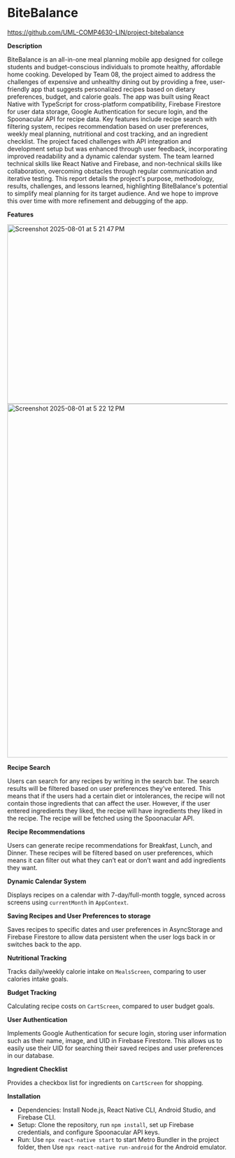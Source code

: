 # BiteBalance

https://github.com/UML-COMP4630-LIN/project-bitebalance

**Description**

BiteBalance is an all-in-one meal planning mobile app designed for college students and budget-conscious individuals to promote healthy, affordable home cooking. Developed by Team 08, the project aimed to address the challenges of expensive and unhealthy dining out by providing a free, user-friendly app that suggests personalized recipes based on dietary preferences, budget, and calorie goals. The app was built using React Native with TypeScript for cross-platform compatibility, Firebase Firestore for user data storage, Google Authentication for secure login, and the Spoonacular API for recipe data. Key features include recipe search with filtering system, recipes recommendation based on user preferences, weekly meal planning, nutritional and cost tracking, and an ingredient checklist. The project faced challenges with API integration and development setup but was enhanced through user feedback, incorporating improved readability and a dynamic calendar system. The team learned technical skills like React Native and Firebase, and non-technical skills like collaboration, overcoming obstacles through regular communication and iterative testing. This report details the project's purpose, methodology, results, challenges, and lessons learned, highlighting BiteBalance's potential to simplify meal planning for its target audience. And we hope to improve this over time with more refinement and debugging of the app.

**Features**

<img width="545" height="410" alt="Screenshot 2025-08-01 at 5 21 47 PM" src="https://github.com/user-attachments/assets/ab3270aa-d1f1-41de-82e7-23fe6e1b36c7" />

<img width="538" height="808" alt="Screenshot 2025-08-01 at 5 22 12 PM" src="https://github.com/user-attachments/assets/036ae0ac-4c76-48e4-b8f0-393195cfb67a" />


**Recipe Search**

Users can search for any recipes by writing in the search bar. The search results will be filtered based on user preferences they’ve entered. This means that if the users  had a certain diet or intolerances, the recipe will not contain those ingredients that can affect the user. However, if the user entered ingredients they liked, the recipe will have ingredients they liked in the recipe. The recipe will be fetched using the Spoonacular API.

**Recipe Recommendations**

Users can generate recipe recommendations for Breakfast, Lunch, and Dinner. These recipes will be filtered based on user preferences, which means it can filter out what they can’t eat or don’t want and add ingredients they want. 

**Dynamic Calendar System**

Displays recipes on a calendar with 7-day/full-month toggle, synced across screens using `currentMonth` in `AppContext`.

**Saving Recipes and User Preferences to storage**

Saves recipes to specific dates and user preferences in AsyncStorage and Firebase Firestore to allow data persistent when the user logs back in or switches back to the app.

**Nutritional Tracking**

Tracks daily/weekly calorie intake on `MealsScreen`, comparing to user calories intake goals.

**Budget Tracking**

Calculating recipe costs on `CartScreen`, compared to user budget goals.

**User Authentication**

Implements Google Authentication for secure login, storing user information such as their name, image, and UID in Firebase Firestore. This allows us to easily use their UID for searching their saved recipes and user preferences in our database.

**Ingredient Checklist**

Provides a checkbox list for ingredients on `CartScreen` for shopping.

**Installation**

- Dependencies: Install Node.js, React Native CLI, Android Studio, and Firebase CLI.
- Setup: Clone the repository, run `npm install`, set up Firebase credentials, and configure Spoonacular API keys.
- Run: Use `npx react-native start` to start Metro Bundler in the project folder, then Use `npx react-native run-android` for the Android emulator.
